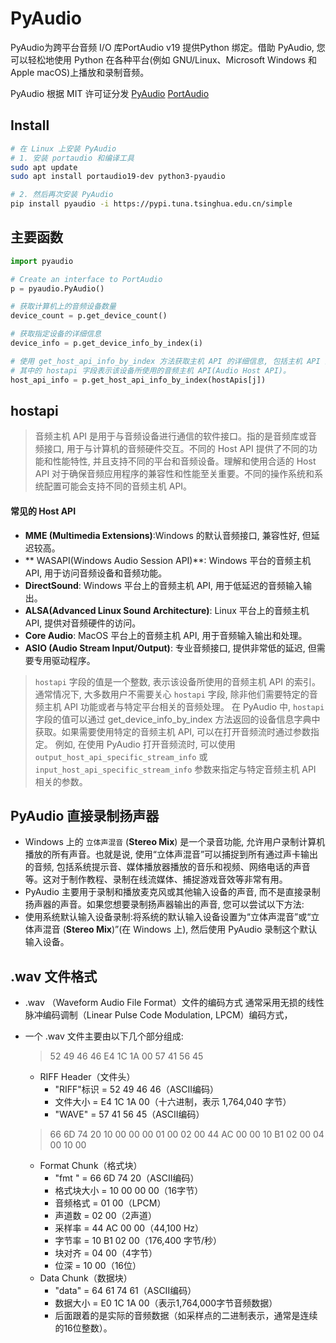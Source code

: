 # PyAudio

PyAudio为跨平台音频 I/O 库PortAudio v19 提供Python 绑定。借助 PyAudio, 您可以轻松地使用 Python 在各种平台(例如 GNU/Linux、Microsoft Windows 和 Apple macOS)上播放和录制音频。

PyAudio 根据 MIT 许可证分发
[PyAudio](https://people.csail.mit.edu/hubert/pyaudio/)
[PortAudio](https://www.portaudio.com/)

## Install

``` sh
# 在 Linux 上安装 PyAudio
# 1. 安装 portaudio 和编译工具
sudo apt update
sudo apt install portaudio19-dev python3-pyaudio

# 2. 然后再次安装 PyAudio
pip install pyaudio -i https://pypi.tuna.tsinghua.edu.cn/simple
```

## 主要函数

``` py
import pyaudio

# Create an interface to PortAudio
p = pyaudio.PyAudio()  

# 获取计算机上的音频设备数量
device_count = p.get_device_count()

# 获取指定设备的详细信息
device_info = p.get_device_info_by_index(i)

# 使用 get_host_api_info_by_index 方法获取主机 API 的详细信息, 包括主机 API 的名称. 
# 其中的 hostapi 字段表示该设备所使用的音频主机 API(Audio Host API)。
host_api_info = p.get_host_api_info_by_index(hostApis[j])
```

## hostapi

>音频主机 API 是用于与音频设备进行通信的软件接口。指的是音频库或音频接口, 用于与计算机的音频硬件交互。不同的 Host API 提供了不同的功能和性能特性, 并且支持不同的平台和音频设备。理解和使用合适的 Host API 对于确保音频应用程序的兼容性和性能至关重要。不同的操作系统和系统配置可能会支持不同的音频主机 API。

#### 常见的 Host API

- **MME (Multimedia Extensions)**:Windows 的默认音频接口, 兼容性好, 但延迟较高。
- ** WASAPI(Windows Audio Session API)**:
  Windows 平台的音频主机 API, 用于访问音频设备和音频功能。
- **DirectSound**:
  Windows 平台上的音频主机 API, 用于低延迟的音频输入输出。
- **ALSA(Advanced Linux Sound Architecture)**:
  Linux 平台上的音频主机 API, 提供对音频硬件的访问。
- **Core Audio**:
  MacOS 平台上的音频主机 API, 用于音频输入输出和处理。
- **ASIO (Audio Stream Input/Output)**:
  专业音频接口, 提供非常低的延迟, 但需要专用驱动程序。

> `hostapi` 字段的值是一个整数, 表示该设备所使用的音频主机 API 的索引。通常情况下, 大多数用户不需要关心 `hostapi` 字段, 除非他们需要特定的音频主机 API 功能或者与特定平台相关的音频处理。
在 PyAudio 中, `hostapi` 字段的值可以通过 get_device_info_by_index 方法返回的设备信息字典中获取。如果需要使用特定的音频主机 API, 可以在打开音频流时通过参数指定。
例如, 在使用 PyAudio 打开音频流时, 可以使用 `output_host_api_specific_stream_info` 或 `input_host_api_specific_stream_info` 参数来指定与特定音频主机 API 相关的参数。

## PyAudio 直接录制扬声器

- Windows 上的 `立体声混音` (**Stereo Mix**) 是一个录音功能, 允许用户录制计算机播放的所有声音。也就是说, 使用“立体声混音”可以捕捉到所有通过声卡输出的音频, 包括系统提示音、媒体播放器播放的音乐和视频、网络电话的声音等。这对于制作教程、录制在线流媒体、捕捉游戏音效等非常有用。
- PyAudio 主要用于录制和播放麦克风或其他输入设备的声音, 而不是直接录制扬声器的声音。如果您想要录制扬声器输出的声音, 您可以尝试以下方法:
- 使用系统默认输入设备录制:将系统的默认输入设备设置为“立体声混音”或“立体声混音 (**Stereo Mix**)”(在 Windows 上), 然后使用 PyAudio 录制这个默认输入设备。

## .wav 文件格式

- .wav （Waveform Audio File Format）文件的编码方式
  通常采用无损的线性脉冲编码调制（Linear Pulse Code Modulation, LPCM）编码方式，
- 一个 .wav 文件主要由以下几个部分组成:
  > 52 49 46 46  E4 1C 1A 00  57 41 56 45
  - RIFF Header（文件头）
    - "RIFF"标识 = 52 49 46 46（ASCII编码）
    - 文件大小   = E4 1C 1A 00（十六进制，表示 1,764,040 字节）
    - "WAVE"    = 57 41 56 45（ASCII编码）
  
  > 66 6D 74 20  10 00 00 00  01 00 02 00  44 AC 00 00
10 B1 02 00  04 00 10 00
  - Format Chunk（格式块）
    - "fmt " = 66 6D 74 20（ASCII编码）
    - 格式块大小 = 10 00 00 00（16字节）
    - 音频格式 = 01 00（LPCM）
    - 声道数 = 02 00（2声道）
    - 采样率 = 44 AC 00 00（44,100 Hz）
    - 字节率 = 10 B1 02 00（176,400 字节/秒）
    - 块对齐 = 04 00（4字节）
    - 位深 = 10 00（16位）
  - Data Chunk（数据块）
    - "data" = 64 61 74 61（ASCII编码）
    - 数据大小 = E0 1C 1A 00（表示1,764,000字节音频数据）
    - 后面跟着的是实际的音频数据（如采样点的二进制表示，通常是连续的16位整数）。
